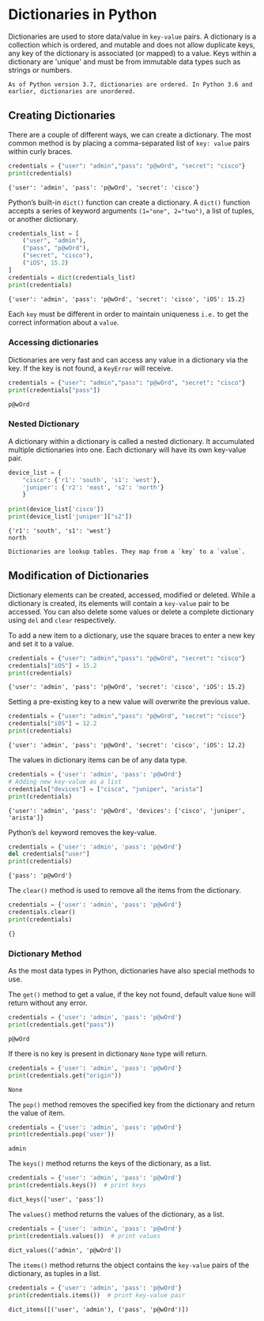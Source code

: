 # Dictionaries in Python

Dictionaries are used to store data/value in `key-value` pairs. A dictionary is a collection which is ordered, and mutable and does not allow duplicate keys, any key of the dictionary is associated (or mapped) to a value. Keys within a dictionary are 'unique' and must be from immutable data types such as strings or numbers.

```{Note}
As of Python version 3.7, dictionaries are ordered. In Python 3.6 and earlier, dictionaries are unordered.
```

## Creating Dictionaries

There are a couple of different ways, we can create a dictionary. The most common method is by placing a comma-separated list of `key: value` pairs within curly braces.

```py
credentials = {"user": "admin","pass": "p@wOrd", "secret": "cisco"}
print(credentials)
```

```console
{'user': 'admin', 'pass': 'p@wOrd', 'secret': 'cisco'}
```

Python’s built-in `dict()` function can create a dictionary. A `dict()` function accepts a series of keyword arguments `(1="one", 2="two")`, a list of tuples, or another dictionary.

```py
credentials_list = [
    ("user", "admin"),
    ("pass", "p@wOrd"),
    ("secret", "cisco"),
    ("iOS", 15.2)
]
credentials = dict(credentials_list)
print(credentials)
```

```console
{'user': 'admin', 'pass': 'p@wOrd', 'secret': 'cisco', 'iOS': 15.2}
```

Each `key` must be different in order to maintain uniqueness `i.e.` to get the correct information about a `value`.

### Accessing dictionaries

Dictionaries are very fast and can access any value in a dictionary via the key. If the key is not found, a `KeyError` will receive.

```py
credentials = {"user": "admin","pass": "p@wOrd", "secret": "cisco"}
print(credentials["pass"])
```

```console
p@wOrd
```

### Nested Dictionary

A dictionary within a dictionary is called a nested dictionary. It accumulated multiple dictionaries into one. Each dictionary will have its own key-value pair.

```py
device_list = {
    "cisco": {'r1': 'south', 's1': 'west'},
    'juniper': {'r2': 'east', 's2': 'north'}
    }
    
print(device_list['cisco'])
print(device_list['juniper']["s2"])
```

```console
{'r1': 'south', 's1': 'west'}
north
```

```{Note}
Dictionaries are lookup tables. They map from a `key` to a `value`.
```

## Modification of Dictionaries

Dictionary elements can be created, accessed, modified or deleted. While a dictionary is created, its elements will contain a `key-value` pair to be accessed. You can also delete some values or delete a complete dictionary using `del` and `clear` respectively.

To add a new item to a dictionary, use the square braces to enter a new key and set it to a value.

```py
credentials = {"user": "admin","pass": "p@wOrd", "secret": "cisco"}
credentials["iOS"] = 15.2
print(credentials)
```

```console
{'user': 'admin', 'pass': 'p@wOrd', 'secret': 'cisco', 'iOS': 15.2}
```

Setting a pre-existing key to a new value will overwrite the previous value.

```py
credentials = {"user": "admin","pass": "p@wOrd", "secret": "cisco"}
credentials["iOS"] = 12.2
print(credentials)
```

```console
{'user': 'admin', 'pass': 'p@wOrd', 'secret': 'cisco', 'iOS': 12.2}
```

The values in dictionary items can be of any data type.

```py
credentials = {'user': 'admin', 'pass': 'p@wOrd'}
# Adding new key-value as a list
credentials["devices"] = ["cisco", "juniper", "arista"]
print(credentials)
```

```console
{'user': 'admin', 'pass': 'p@wOrd', 'devices': ['cisco', 'juniper', 'arista']}
```

Python’s `del` keyword removes the key-value.

```py
credentials = {'user': 'admin', 'pass': 'p@wOrd'}
del credentials["user"]
print(credentials)
```

```console
{'pass': 'p@wOrd'}
```

The `clear()` method is used to remove all the items from the dictionary.

```py
credentials = {'user': 'admin', 'pass': 'p@wOrd'}
credentials.clear()
print(credentials)
```

```console
{}
```

### Dictionary Method

As the most data types in Python, dictionaries have also special methods to use.

The `get()` method to get a value, if the key not found, default value `None` will return without any error.

```py
credentials = {'user': 'admin', 'pass': 'p@wOrd'}
print(credentials.get("pass"))
```

```console
p@wOrd
```

If there is no key is present in dictionary `None` type will return.

```py
credentials = {'user': 'admin', 'pass': 'p@wOrd'}
print(credentials.get("origin"))
```

```console
None
```

The `pop()` method removes the specified key from the dictionary and return the value of item.

```py
credentials = {'user': 'admin', 'pass': 'p@wOrd'}
print(credentials.pop('user'))
```

```console
admin
```

The `keys()` method returns the keys of the dictionary, as a list.

```py
credentials = {'user': 'admin', 'pass': 'p@wOrd'}
print(credentials.keys())  # print keys
```

```console
dict_keys(['user', 'pass'])
```

The `values()` method returns the values of the dictionary, as a list.

```py
credentials = {'user': 'admin', 'pass': 'p@wOrd'}
print(credentials.values())  # print values
```

```console
dict_values(['admin', 'p@wOrd'])
```

The `items()` method returns the object contains the `key-value` pairs of the dictionary, as tuples in a list.

```py
credentials = {'user': 'admin', 'pass': 'p@wOrd'}
print(credentials.items())  # print key-value pair
```

```console
dict_items([('user', 'admin'), ('pass', 'p@wOrd')])
```
